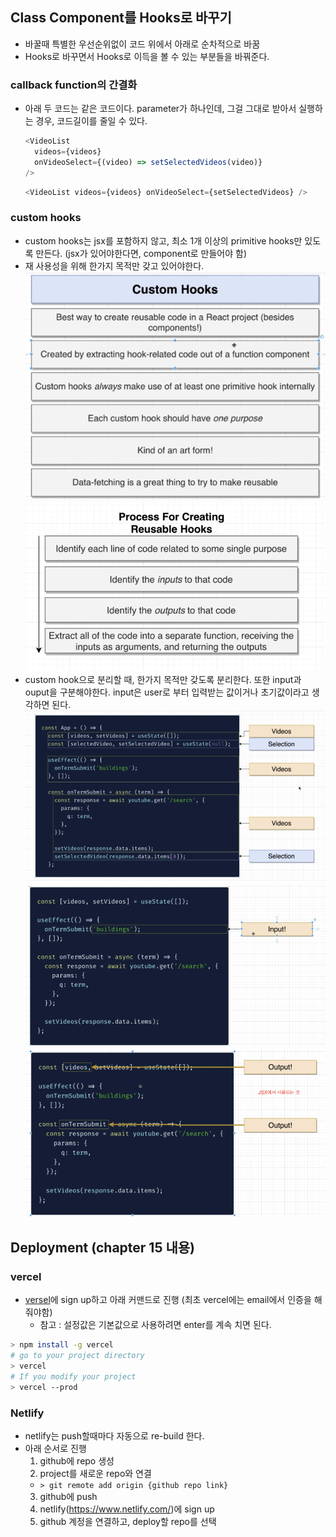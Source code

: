 ## Class Component를 Hooks로 바꾸기

- 바꿀때 특별한 우선순위없이 코드 위에서 아래로 순차적으로 바꿈
- Hooks로 바꾸면서 Hooks로 이득을 볼 수 있는 부분들을 바꿔준다.

### callback function의 간결화

- 아래 두 코드는 같은 코드이다. parameter가 하나인데, 그걸 그대로 받아서 실행하는 경우, 코드길이를 줄일 수 있다.
  ```javascript
  <VideoList
    videos={videos}
    onVideoSelect={(video) => setSelectedVideos(video)}
  />
  ```
  ```javascript
  <VideoList videos={videos} onVideoSelect={setSelectedVideos} />
  ```

### custom hooks

- custom hooks는 jsx를 포함하지 않고, 최소 1개 이상의 primitive hooks만 있도록 만든다. (jsx가 있어야한다면, component로 만들어야 함)
- 재 사용성을 위해 한가지 목적만 갖고 있어야한다.
  ![](./img/custom_hooks.png)
  ![](./img/custom_hooks_process.png)
- custom hook으로 분리할 때, 한가지 목적만 갖도록 분리한다. 또한 input과 ouput을 구분해야한다. input은 user로 부터 입력받는 값이거나 초기값이라고 생각하면 된다.
  ![](./img/seperate_custom_hooks.png)
  ![](./img/input_custom_hooks.png)
  ![](./img/output_custom_hooks.png)

## Deployment (chapter 15 내용)

### vercel

- [versel](https://vercel.com/)에 sign up하고 아래 커맨드로 진행 (최초 vercel에는 email에서 인증을 해줘야함)
  - 참고 : 설정값은 기본값으로 사용하려면 enter를 계속 치면 된다.

```bash
> npm install -g vercel
# go to your project directory
> vercel
# If you modify your project
> vercel --prod
```

### Netlify

- netlify는 push할때마다 자동으로 re-build 한다.
- 아래 순서로 진행
  1. github에 repo 생성
  2. project를 새로운 repo와 연결
  - `> git remote add origin {github repo link}`
  3. github에 push
  4. netlify(https://www.netlify.com/)에 sign up
  5. github 계정을 연결하고, deploy할 repo를 선택
